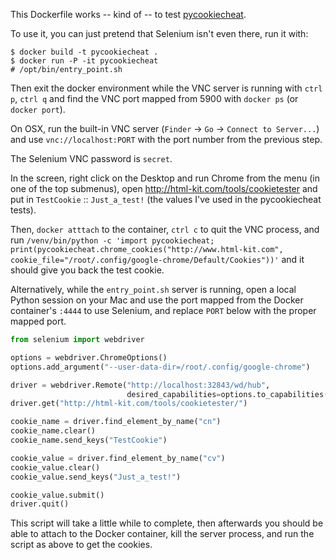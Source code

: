 This Dockerfile works -- kind of -- to test
[pycookiecheat](https://github.com/n8henrie/pycookiecheat).

To use it, you can just pretend that Selenium isn't even there, run it with:

```shell_session
$ docker build -t pycookiecheat .
$ docker run -P -it pycookiecheat
# /opt/bin/entry_point.sh
```

Then exit the docker environment while the VNC server is running with `ctrl p`,
`ctrl q` and find the VNC port mapped from 5900 with `docker ps` (or `docker
port`).

On OSX, run the built-in VNC server (`Finder` -> `Go` -> `Connect to
Server...`) and use `vnc://localhost:PORT` with the port number from the
previous step.

The Selenium VNC password is `secret`.

In the screen, right click on the Desktop and run Chrome from the menu (in one
of the top submenus), open <http://html-kit.com/tools/cookietester> and put in
`TestCookie` :: `Just_a_test!` (the values I've used in the pycookiecheat
tests).

Then, `docker atttach` to the container, `ctrl c` to quit the VNC process, and
run `/venv/bin/python -c 'import pycookiecheat;
print(pycookiecheat.chrome_cookies("http://www.html-kit.com",
cookie_file="/root/.config/google-chrome/Default/Cookies"))'` and it should
give you back the test cookie.

Alternatively, while the `entry_point.sh` server is running, open a local
Python session on your Mac and use the port mapped from the Docker container's
`:4444` to use Selenium, and replace `PORT` below with the proper mapped port.

```python
from selenium import webdriver

options = webdriver.ChromeOptions()
options.add_argument("--user-data-dir=/root/.config/google-chrome")

driver = webdriver.Remote("http://localhost:32843/wd/hub",
                          desired_capabilities=options.to_capabilities())
driver.get("http://html-kit.com/tools/cookietester/")

cookie_name = driver.find_element_by_name("cn")
cookie_name.clear()
cookie_name.send_keys("TestCookie")

cookie_value = driver.find_element_by_name("cv")
cookie_value.clear()
cookie_value.send_keys("Just_a_test!")

cookie_value.submit()
driver.quit()
```

This script will take a little while to complete, then afterwards you should be
able to attach to the Docker container, kill the server process, and run the
script as above to get the cookies.
